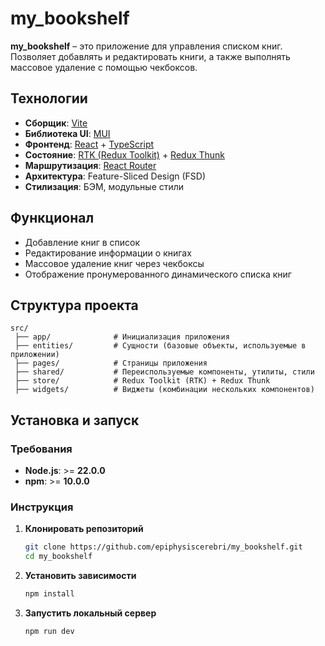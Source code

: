 # my_bookshelf

**my_bookshelf** – это приложение для управления списком книг. Позволяет добавлять и редактировать книги, а также выполнять массовое удаление с помощью чекбоксов.

## Технологии

- **Сборщик**: [Vite](https://vitejs.dev/)
- **Библиотека UI**: [MUI](https://mui.com/)
- **Фронтенд**: [React](https://react.dev/) + [TypeScript](https://www.typescriptlang.org/)
- **Состояние**: [RTK (Redux Toolkit)](https://redux-toolkit.js.org/) + [Redux Thunk](https://redux-toolkit.js.org/api/createAsyncThunk)
- **Маршрутизация**: [React Router](https://reactrouter.com/)
- **Архитектура**: Feature-Sliced Design (FSD)
- **Стилизация**: БЭМ, модульные стили

## Функционал

- Добавление книг в список
- Редактирование информации о книгах
- Массовое удаление книг через чекбоксы
- Отображение пронумерованного динамического списка книг

## Структура проекта

```
src/
 ├── app/              # Инициализация приложения
 ├── entities/         # Сущности (базовые объекты, используемые в приложении)
 ├── pages/            # Страницы приложения
 ├── shared/           # Переиспользуемые компоненты, утилиты, стили
 ├── store/            # Redux Toolkit (RTK) + Redux Thunk
 ├── widgets/          # Виджеты (комбинации нескольких компонентов)
```

## Установка и запуск

### Требования

- **Node.js**: >= **22.0.0**
- **npm**: >= **10.0.0**

### Инструкция

1. **Клонировать репозиторий**

   ```sh
   git clone https://github.com/epiphysiscerebri/my_bookshelf.git
   cd my_bookshelf
   ```

2. **Установить зависимости**

   ```sh
   npm install
   ```

3. **Запустить локальный сервер**
   ```sh
   npm run dev
   ```
